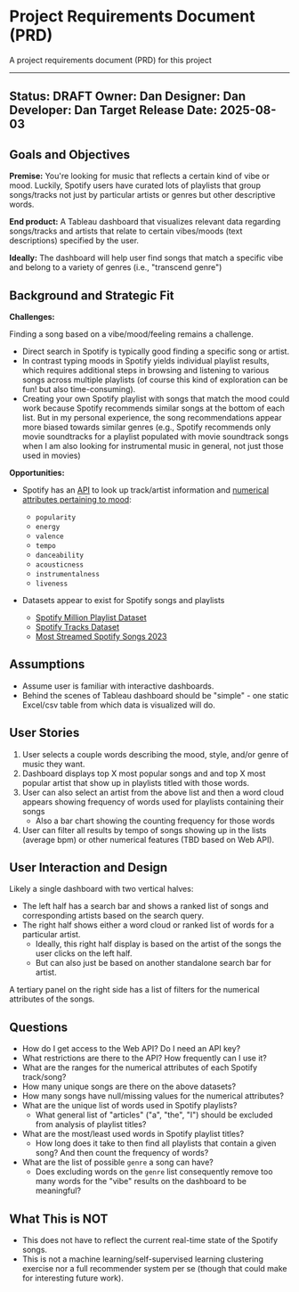 # Project Requirements Document (PRD)

A project requirements document (PRD) for this project

---
Status: DRAFT
Owner: Dan
Designer: Dan
Developer: Dan
Target Release Date: 2025-08-03
---

## Goals and Objectives

**Premise:** You're looking for music that reflects a certain kind of vibe or mood. Luckily, Spotify users have curated lots of playlists that group songs/tracks not just by particular artists or genres but other descriptive words. 

**End product:** A Tableau dashboard that visualizes relevant data regarding songs/tracks and artists that relate to certain vibes/moods (text descriptions) specified by the user.

**Ideally:** The dashboard will help user find songs that match a specific vibe and belong to a variety of genres (i.e., "transcend genre")

## Background and Strategic Fit

**Challenges:**

Finding a song based on a vibe/mood/feeling remains a challenge.
 - Direct search in Spotify is typically good finding a specific song or artist.
 - In contrast typing moods in Spotify yields individual playlist results, which requires additional steps in browsing and listening to various songs across multiple playlists (of course this kind of exploration can be fun! but also time-consuming).
 - Creating your own Spotify playlist with songs that match the mood could work because Spotify recommends similar songs at the bottom of each list. But in my personal experience, the song recommendations appear more biased towards similar genres (e.g., Spotify recommends only movie soundtracks for a playlist populated with movie soundtrack songs when I am also looking for instrumental music in general, not just those used in movies)

**Opportunities:** 

- Spotify has an [API](https://developer.spotify.com/documentation/web-api) to look up track/artist information and [numerical attributes pertaining to mood]((https://developer.spotify.com/documentation/web-api/reference/get-audio-features)):
   - `popularity`
   - `energy`
   - `valence` 
   - `tempo`
   - `danceability`
   - `acousticness`
   - `instrumentalness`
   - `liveness`

- Datasets appear to exist for Spotify songs and playlists
   - [Spotify Million Playlist Dataset](https://www.aicrowd.com/challenges/spotify-million-playlist-dataset-challenge)
   - [Spotify Tracks Dataset](https://www.kaggle.com/datasets/maharshipandya/-spotify-tracks-dataset)
   - [Most Streamed Spotify Songs 2023](https://www.kaggle.com/datasets/nelgiriyewithana/top-spotify-songs-2023)

## Assumptions

 - Assume user is familiar with interactive dashboards.
 - Behind the scenes of Tableau dashboard should be "simple" - one static Excel/csv table from which data is visualized will do.

## User Stories

 1. User selects a couple words describing the mood, style, and/or genre of music they want.
 2. Dashboard displays top X most popular songs and and top X most popular artist that show up in playlists titled with those words.
 3. User can also select an artist from the above list and then a word cloud appears showing frequency of words used for playlists containing their songs
     - Also a bar chart showing the counting frequency for those words
 4. User can filter all results by tempo of songs showing up in the lists (average bpm) or other numerical features (TBD based on Web API).

## User Interaction and Design

Likely a single dashboard with two vertical halves:
 - The left half has a search bar and shows a ranked list of songs and corresponding artists based on the search query.
 - The right half shows either a word cloud or ranked list of words for a particular artist.
   - Ideally, this right half display is based on the artist of the songs the user clicks on the left half.
   - But can also just be based on another standalone search bar for artist.

A tertiary panel on the right side has a list of filters for the numerical attributes of the songs.

## Questions

 - How do I get access to the Web API? Do I need an API key?
 - What restrictions are there to the API? How frequently can I use it?
 - What are the ranges for the numerical attributes of each Spotify track/song?
 - How many unique songs are there on the above datasets?
 - How many songs have null/missing values for the numerical attributes?
 - What are the unique list of words used in Spotify playlists?
    - What general list of "articles" ("a", "the", "I") should be excluded from analysis of playlist titles?
 - What are the most/least used words in Spotify playlist titles?
    - How long does it take to then find all playlists that contain a given song? And then count the frequency of words?
 - What are the list of possible `genre` a song can have?
    - Does excluding words on the `genre` list consequently remove too many words for the "vibe" results on the dashboard to be meaningful?


## What This is NOT

 - This does not have to reflect the current real-time state of the Spotify songs.
 - This is not a machine learning/self-supervised learning clustering exercise nor a full recommender system per se (though that could make for interesting future work).